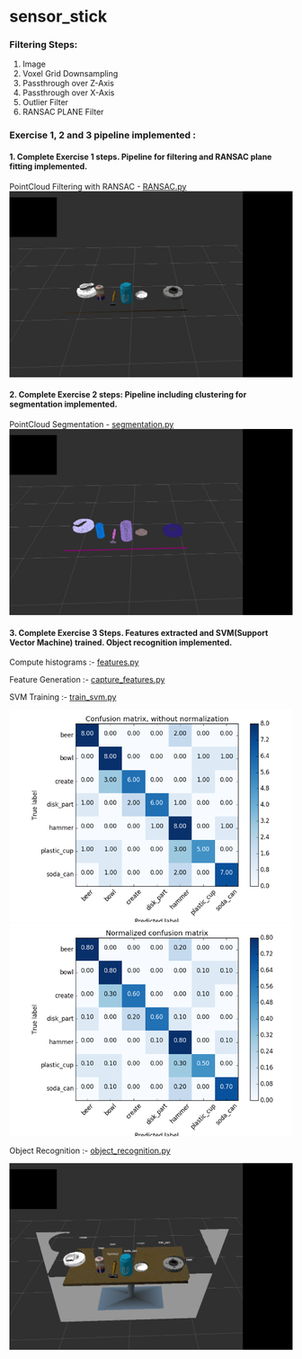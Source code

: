 # sensor_stick

### Filtering Steps:
1. Image
2. Voxel Grid Downsampling
3. Passthrough over Z-Axis
4. Passthrough over X-Axis
5. Outlier Filter
6. RANSAC PLANE Filter

### Exercise 1, 2 and 3 pipeline implemented :
#### 1. Complete Exercise 1 steps. Pipeline for filtering and RANSAC plane fitting implemented.
PointCloud Filtering with RANSAC - [RANSAC.py](https://github.com/rohitwesley/sensor_stick/blob/master/scripts/RANSAC.py)
![Object PointCloud](https://github.com/rohitwesley/sensor_stick/blob/master/images/object_pointcloud.png)

#### 2. Complete Exercise 2 steps: Pipeline including clustering for segmentation implemented.  
PointCloud Segmentation - [segmentation.py](https://github.com/rohitwesley/sensor_stick/blob/master/scripts/segmentation.py)
![Segmented](https://github.com/rohitwesley/sensor_stick/blob/master/images/color_cluster.png)

#### 3. Complete Exercise 3 Steps.  Features extracted and SVM(Support Vector Machine) trained.  Object recognition implemented.
Compute histograms :- [features.py](https://github.com/rohitwesley/sensor_stick/blob/master/src/sensor_stick/features.py)

Feature Generation :- [capture_features.py](https://github.com/rohitwesley/sensor_stick/blob/master/scripts/capture_features.py)

SVM Training :- [train_svm.py](https://github.com/rohitwesley/sensor_stick/blob/master/scripts/train_svm.py)

![Confusion Matrix](https://github.com/rohitwesley/sensor_stick/blob/master/images/confusion_matrix.png)
![Normalized Confusion Matrix](https://github.com/rohitwesley/sensor_stick/blob/master/images/normailzed_confusion_matrix.png)

Object Recognition :- [object_recognition.py](https://github.com/rohitwesley/sensor_stick/blob/master/scripts/object_recognition.py)

![Object Recognition](https://github.com/rohitwesley/sensor_stick/blob/master/images/object_recognition.png)
